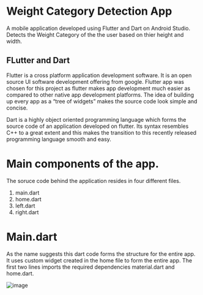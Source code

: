 # Weight Category Detection App

A mobile application developed using Flutter and Dart on Android Studio. Detects the Weight Category of the the user based on thier height and width. 

## FLutter and Dart
Flutter is a cross platform application development software. It is an open source UI software development offering from google. Flutter app was chosen for this project as flutter makes app development much easier as compared to other native app development platforms. The idea of building up every app as a “tree of widgets” makes the source code look simple and concise.

Dart is a highly object oriented programming language which forms the source code of an application developed on flutter. Its syntax resembles C++ to a great extent and this makes the transition to this recently released programming language smooth and easy.

# Main components of the app.
The soruce code behind the application resides in four different files.
1. main.dart
2. home.dart
3. left.dart
4. right.dart

# Main.dart
As the name suggests this dart code forms the structure for the entire app. It uses custom widget created in the home file to form the entire app.
The first two lines imports the required dependencies material.dart and home.dart.

![image](https://user-images.githubusercontent.com/78751003/119005891-7ba7b000-b9ad-11eb-929a-011054448634.png)



